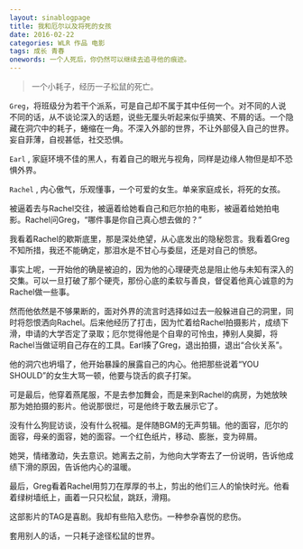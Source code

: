 ```yaml
---
layout: sinablogpage
title: 我和厄尔以及将死的女孩
date: 2016-02-22
categories: WLR 作品 电影
tags: 成长 青春
onewords: 一个人死后，你仍然可以继续去追寻他的痕迹。
---
```

> 一个小耗子，经历一子松鼠的死亡。

`Greg`，将班级分为若干个派系，可是自己却不属于其中任何一个。对不同的人说不同的话，从不谈论深入的话题，说些无厘头听起来似乎搞笑、不屑的话。一个隐藏在洞穴中的耗子，蜷缩在一角。不深入外部的世界，不让外部侵入自己的世界。妄自菲薄，自视甚低，社交恐惧。

`Earl` , 家庭环境不佳的黑人，有着自己的眼光与视角，同样是边缘人物但是却不恐惧外界。

`Rachel` , 内心傲气，乐观懂事，一个可爱的女生。单亲家庭成长，将死的女孩。

被逼着去与Rachel交往，被逼着给她看自己和厄尔拍的电影，被逼着给她拍电影。Rachel问Greg，“哪件事是你自己真心想去做的？”

我看着Rachel的歇斯底里，那是深处绝望，从心底发出的隐秘怨言。我看着Greg不知所措，我还不能确定，那泪水是不甘心与委屈，还是对自己的愤怒。

事实上呢，一开始他的确是被迫的，因为他的心理硬壳总是阻止他与未知有深入的交集。可以一旦打破了那个硬壳，那份心底的柔软与善良，督促着他真心诚意的为Rachel做一些事。

然而他依然是不够果断的，面对外界的流言时选择如过去一般躲进自己的洞里，同时将怨恨洒向Rachel。后来他经历了打击，因为忙着给Rachel拍摄影片，成绩下滑，申请的大学否定了录取；厄尔觉得他是个自卑的可怜虫，捧别人臭脚，将Rachel当做证明自己存在的工具。Earl揍了Greg，退出拍摄，退出“合伙关系”。

他的洞穴也坍塌了，他开始暴躁的展露自己的内心。他把那些说着“YOU SHOULD”的女生大骂一顿，他要与饶舌的疯子打架。

可是最后，他穿着燕尾服，不是去参加舞会，而是来到Rachel的病房，为她放映那为她拍摄的影片。他说那很烂，可是他终于敢去展示它了。

没有什么狗屁访谈，没有什么祝福。是伴随BGM的无声剪辑。他的面容，厄尔的面容，母亲的面容，她的面容。一个红色纸片，移动、膨胀，变为碎屑。

她哭，情绪激动，失去意识。她离去之前，为他向大学寄去了一份说明，告诉他成绩下滑的原因，告诉他内心的温暖。


最后，Greg看着Rachel用剪刀在厚厚的书上，剪出的他们三人的愉快时光。他看着绿树墙纸上，画着一只只松鼠，跳跃，滑翔。

这部影片的TAG是喜剧。我却有些陷入悲伤。一种参杂喜悦的悲伤。

套用别人的话，一只耗子途径松鼠的世界。